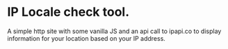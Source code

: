 # IP Locale check tool.

A simple http site with some vanilla JS and an api call to ipapi.co to display information for your location based on your IP address.
